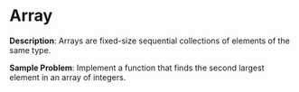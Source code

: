 # Array

**Description**: Arrays are fixed-size sequential collections of elements of the same type.

**Sample Problem**: Implement a function that finds the second largest element in an array of integers.
